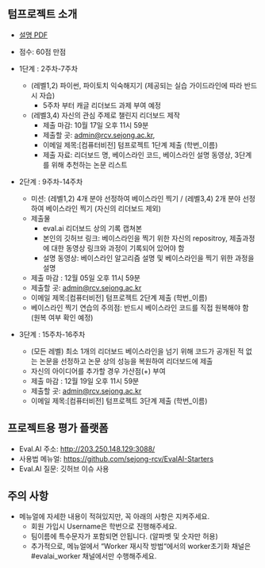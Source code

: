 
## 텀프로젝트 소개
- [설명 PDF](https://github.com/sejongresearch/ComputerVision/blob/main/LectureNote/%5B%E1%84%8F%E1%85%A5%E1%86%B7%E1%84%91%E1%85%B2%E1%84%90%E1%85%A5%E1%84%87%E1%85%B5%E1%84%8C%E1%85%A5%E1%86%AB%5D%5B1%E1%84%8C%E1%85%AE%E1%84%8E%E1%85%A1%5D%20%E1%84%80%E1%85%AA%E1%84%86%E1%85%A9%E1%86%A8%E1%84%89%E1%85%A9%E1%84%80%E1%85%A2%20I%20(2021).pdf)
- 점수: 60점 만점
- 1단계 : 2주차-7주차
  - (레벨1,2) 파이썬, 파이토치 익숙해지기 (제공되는 실습 가이드라인에 따라 반드시 자습) 
    - 5주차 부터 캐글 리더보드 과제 부여 예정
  - (레벨3,4) 자신의 관심 주제로 챌린지 리더보드 제작 
    - 제출 마감: 10월 17일 오후 11시 59분 
    - 제출할 곳: admin@rcv.sejong.ac.kr, 
    - 이메일 제목:[컴퓨터비전] 텀프로젝트 1단계 제출 (학번_이름)
    - 제출 자료: 리더보드 명, 베이스라인 코드, 베이스라인 설명 동영상, 3단계를 위해 추천하는 논문 리스트
- 2단계 : 9주차-14주차
  - 미션: (레벨1,2) 4개 분야 선정하여 베이스라인 찍기 / (레벨3,4) 2개 분야 선정하여 베이스라인 찍기 (자신의 리더보드 제외)
  - 제출물
    - eval.ai 리더보드 상의 기록 캡쳐본 
    - 본인의 깃허브 링크: 베이스라인을 찍기 위한 자신의 repositroy, 제출과정에 대한 동영상 링크와 과정이 기록되어 있어야 함
    - 설명 동영상: 베이스라인 알고리즘 설명 및 베이스라인을 찍기 위한 과정을 설명
  - 제출 마감 : 12월 05일 오후 11시 59분
  - 제출할 곳: admin@rcv.sejong.ac.kr
  - 이메일 제목:[컴퓨터비전] 텀프로젝트 2단계 제출 (학번_이름)
  - 베이스라인 찍기 연습의 주의점: 반드시 베이스라인 코드를 직접 원복해야 함 (원복 여부 확인 예정)

- 3단계 : 15주차-16주차
  - (모든 레벨) 최소 1개의 리더보드 베이스라인을 넘기 위해 코드가 공개된 적 없는 논문을 선정하고 논문 상의 성능을 복원하여 리더보드에 제출
  - 자신의 아이디어를 추가할 경우 가산점(+) 부여
  - 제출 마감 : 12월 19일 오후 11시 59분
  - 제출할 곳: admin@rcv.sejong.ac.kr
  - 이메일 제목:[컴퓨터비전] 텀프로젝트 3단계 제출 (학번_이름)

## 프로젝트용 평가 플랫폼
- Eval.AI 주소: http://203.250.148.129:3088/
- 사용법 메뉴얼: https://github.com/sejong-rcv/EvalAI-Starters
- Eval.AI 질문: 깃허브 이슈 사용

## 주의 사항 
- 메뉴얼에 자세한 내용이 적혀있지만, 꼭 아래의 사항은 지켜주세요.
  - 회원 가입시 Username은 학번으로 진행해주세요.
  - 팀이름에 특수문자가 포함되면 안됩니다. (알파벳 및 숫자만 허용)
  - 추가적으로, 메뉴얼에서 “Worker 재시작 방법“에서의 worker초기화 채널은 #evalai_worker 채널에서만 수행해주세요.
